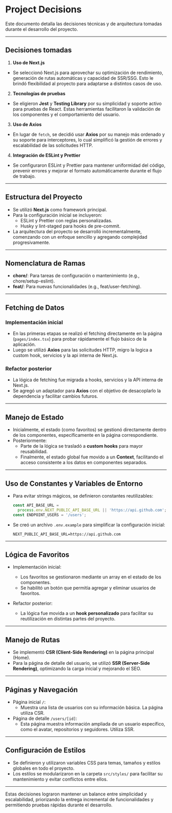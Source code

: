 # Project Decisions

Este documento detalla las decisiones técnicas y de arquitectura tomadas durante el desarrollo del proyecto.

---

## **Decisiones tomadas**

1. **Uso de Next.js**

- Se seleccionó Next.js para aprovechar su optimización de rendimiento, generación de rutas automáticas y capacidad de SSR/SSG. Esto le brindó flexibilidad al proyecto para adaptarse a distintos casos de uso.

2. **Tecnologías de pruebas**

- Se eligieron **Jest** y **Testing Library** por su simplicidad y soporte activo para pruebas de React. Estas herramientas facilitaron la validación de los componentes y el comportamiento del usuario.

3. **Uso de Axios**

- En lugar de `fetch`, se decidió usar **Axios** por su manejo más ordenado y su soporte para interceptores, lo cual simplificó la gestión de errores y escalabilidad de las solicitudes HTTP.

4. **Integración de ESLint y Prettier**

- Se configuraron ESLint y Prettier para mantener uniformidad del código, prevenir errores y mejorar el formato automáticamente durante el flujo de trabajo.

---

## **Estructura del Proyecto**

- Se utilizó **Next.js** como framework principal.
- Para la configuración inicial se incluyeron:
  - ESLint y Prettier con reglas personalizadas.
  - Husky y lint-staged para hooks de pre-commit.
- La arquitectura del proyecto se desarrolló incrementalmente, comenzando con un enfoque sencillo y agregando complejidad progresivamente.

---

## **Nomenclatura de Ramas**

- **chore/**: Para tareas de configuración o mantenimiento (e.g., chore/setup-eslint).
- **feat/**: Para nuevas funcionalidades (e.g., feat/user-fetching).

---

## **Fetching de Datos**

### Implementación inicial

- En las primeras etapas se realizó el fetching directamente en la página (`pages/index.tsx`) para probar rápidamente el flujo básico de la aplicación.
- Luego se utilizó **Axios** para las solicitudes HTTP, migro la logica a custom hook, servicios y la api interna de Next.js.

### Refactor posterior

- La lógica de fetching fue migrada a hooks, servicios y la API interna de Next.js.
- Se agregó un adaptador para **Axios** con el objetivo de desacoplarlo la dependencia y facilitar cambios futuros.

---

## **Manejo de Estado**

- Inicialmente, el estado (como favoritos) se gestionó directamente dentro de los componentes, específicamente en la página correspondiente.
- Posteriormente:
  - Parte de la lógica se trasladó a **custom hooks** para mayor reusabilidad.
  - Finalmente, el estado global fue movido a un **Context**, facilitando el acceso consistente a los datos en componentes separados.

---

## **Uso de Constantes y Variables de Entorno**

- Para evitar strings mágicos, se definieron constantes reutilizables:

  ```typescript
  const API_BASE_URL =
    process.env.NEXT_PUBLIC_API_BASE_URL || 'https://api.github.com';
  const ENDPOINT_USERS = '/users';
  ```

- Se creó un archivo `.env.example` para simplificar la configuración inicial:

  ```env
  NEXT_PUBLIC_API_BASE_URL=https://api.github.com
  ```

---

## **Lógica de Favoritos**

- Implementación inicial:

  - Los favoritos se gestionaron mediante un array en el estado de los componentes.
  - Se habilitó un botón que permitía agregar y eliminar usuarios de favoritos.

- Refactor posterior:
  - La lógica fue movida a un **hook personalizado** para facilitar su reutilización en distintas partes del proyecto.

---

## **Manejo de Rutas**

- Se implementó **CSR (Client-Side Rendering)** en la página principal (Home).
- Para la página de detalle del usuario, se utilizó **SSR (Server-Side Rendering)**, optimizando la carga inicial y mejorando el SEO.

---

## **Páginas y Navegación**

- Página inicial `/`:
  - Muestra una lista de usuarios con su información básica. La página utiliza CSR.
- Página de detalle `/users/[id]`:
  - Esta página muestra información ampliada de un usuario específico, como el avatar, repositorios y seguidores. Utiliza SSR.

---

## **Configuración de Estilos**

- Se definieron y utilizaron variables CSS para temas, tamaños y estilos globales en todo el proyecto.
- Los estilos se modularizaron en la carpeta `src/styles/` para facilitar su mantenimiento y evitar conflictos entre ellos.

---

Estas decisiones lograron mantener un balance entre simplicidad y escalabilidad, priorizando la entrega incremental de funcionalidades y permitiendo pruebas rápidas durante el desarrollo.
